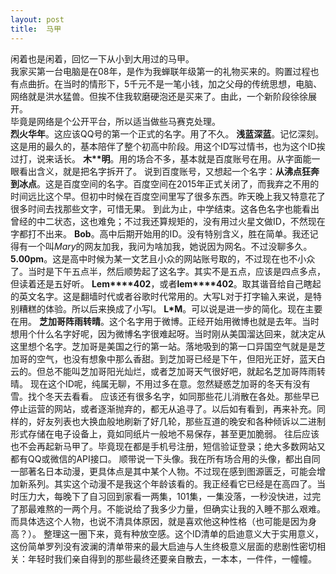 ```yaml
---
layout: post
title:  马甲
---
```


   闲着也是闲着，回忆一下从小到大用过的马甲。  
   我家买第一台电脑是在08年，是作为我蝉联年级第一的礼物买来的。购置过程也有点曲折。在当时的情形下，5千元不是一笔小钱，加之父母的传统思想，电脑、网络就是洪水猛兽。但挨不住我软磨硬泡还是买来了。由此，一个新阶段徐徐展开。  
   毕竟是网络是个公开平台，所以适当做些马赛克处理。  
**烈火华年**。这应该QQ号的第一个正式的名字。用了不久。
**浅蓝深蓝**。记忆深刻。这是用的最久的，基本陪伴了整个初高中阶段。用这个ID写过情书，也为这个ID挨过打，说来话长。
**木\*\*明**。用的场合不多，基本就是百度账号在用。从字面能一眼看出含义，就是把名字拆开了。
说到百度账号，又想起一个名字：**从沸点狂奔到冰点**。这是百度空间的名字。百度空间在2015年正式关闭了，而我弃之不用的时间远比这个早。但初中时候在百度空间里写了很多东西。昨天晚上我又特意花了很多时间去找那些文字，可惜无果。
到此为止，中学结束。这各色名字也能看出曾经的中二状态，这也难免；不过我还算规矩的，没有用过火星文做ID，不然现在字都打不出来。
**Bob**。高中后期开始用的ID。没有特别含义，胜在简单。我还记得有一个叫*Mary*的网友加我，我问为啥加我，她说因为网名。不过没聊多久。
**5.00pm**。这是高中时候为某一文艺且小众的网站账号取的，不过现在也不小众了。当时是下午五点半，然后顺势起了这名字。其实不是五点，应该是四点多点，但读着还是五好听。
**Lem\*\*\*\*402**，或者**lem\*\*\*\*402**。取其谐音给自己瞎起的英文名字。这是翻墙时代或者谷歌时代常用的。大写L对于打字输入来说，是特别糟糕的体验。所以后来换成了小写l。
**L\*M**。可以说是进一步的简化。现在主要在用。
**芝加哥阵雨转晴**。这个名字用于微博。正经开始用微博也就是去年。当时想用个什么名字好呢，因为微博名字很难起呀。当时刚从美国溜达回来，就决定从这里想个名字。芝加哥是美国之行的第一站。落地吸到的第一口异国空气就是是芝加哥的空气，也没有想象中那么香甜。到芝加哥已经是下午，但阳光正好，蓝天白云的。但总不能叫芝加哥阳光灿烂，或者芝加哥天气很好吧，就起名芝加哥阵雨转晴。
现在这个ID呢，纯属无聊，不用过多在意。忽然疑惑芝加哥的冬天有没有雪。找个冬天去看看。
应该还有很多名字，如同那些花儿消散在各处。那些早已停止运营的网站，或者逐渐抛弃的，都无从追寻了。以后如有看到，再来补充。同样的，好友列表也大换血般地刷新了好几轮，那些互道的晚安和各种倾诉以二进制形式存储在电子设备上，竟如同纸片一般地不易保存，甚至更加脆弱。
往后应该也不会再起新马甲了。毕竟现在都是手机号注册，短信验证登录；绝大多数网站又都有QQ或微信的API接口。
顺带说一下头像。我在所有场合用的头像，都出自同一部著名日本动漫，更具体点是其中某个人物。不过现在感到图源匮乏，可能会增加新系列。其实这个动漫不是我这个年龄该看的。我正经看它已经是在高四了。当时压力大，每晚下了自习回到家看一两集，101集，一集没落，一秒没快进，过完了那最难熬的一两个月。不能说给了我多少力量，但确实让我的入睡不那么艰难。而具体选这个人物，也说不清具体原因，就是喜欢他这种性格（也可能是因为身高？）。
整理这一圈下来，竟有种放空感。这个ID清单的启迪意义大于实用意义，这份简单罗列没有波澜的清单带来的最大启迪与人生终极意义层面的悲剧性密切相关：年轻时我们亲自得到的那些最终还要亲自散去，一本本，一件件，一幢幢。
